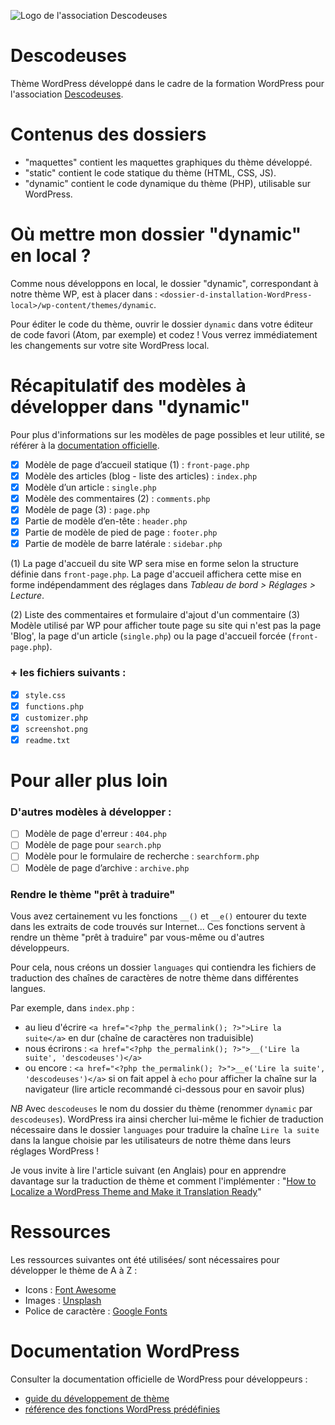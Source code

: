 ![Logo de l'association Descodeuses](https://descodeuses.org/img/logo-descodeuses.701b1e3c.png)

# Descodeuses

Thème WordPress développé dans le cadre de la formation WordPress pour
l'association [Descodeuses](https://descodeuses.org/ "Site de l'association").

# Contenus des dossiers

- "maquettes" contient les maquettes graphiques du thème développé.
- "static" contient le code statique du thème (HTML, CSS, JS).
- "dynamic" contient le code dynamique du thème (PHP), utilisable sur WordPress.

# Où mettre mon dossier "dynamic" en local ?

Comme nous développons en local, le dossier "dynamic", correspondant à notre thème WP,
est à placer dans : `<dossier-d-installation-WordPress-local>/wp-content/themes/dynamic`.

Pour éditer le code du thème, ouvrir le dossier `dynamic` dans votre éditeur de
code favori (Atom, par exemple) et codez ! Vous verrez immédiatement les changements
sur votre site WordPress local.

# Récapitulatif des modèles à développer dans "dynamic"
Pour plus d'informations sur les modèles de page possibles et leur utilité, se référer à la [documentation officielle](https://developer.wordpress.org/themes/basics/template-files/#common-wordpress-template-files).

- [x] Modèle de page d’accueil statique (1) : `front-page.php`
- [x] Modèle des articles (blog - liste des articles) : `index.php`
- [x] Modèle d’un article : `single.php`
- [x] Modèle des commentaires (2) : `comments.php`
- [x] Modèle de page (3) : `page.php`
- [x] Partie de modèle d’en-tête : `header.php`
- [x] Partie de modèle de pied de page : `footer.php`
- [x] Partie de modèle de barre latérale : `sidebar.php`

(1) La page d'accueil du site WP sera mise en forme selon la structure définie
dans `front-page.php`. La page d'accueil affichera cette mise en forme indépendamment des réglages dans *Tableau de bord > Réglages > Lecture*.

(2) Liste des commentaires et formulaire d'ajout d'un commentaire
(3) Modèle utilisé par WP pour afficher toute page su site qui n'est pas la page 'Blog', la page d'un article (`single.php`) ou la page d'accueil forcée (`front-page.php`).

### + les fichiers suivants :
- [x] `style.css`
- [x] `functions.php`
- [x] `customizer.php`
- [x] `screenshot.png`
- [x] `readme.txt`

# Pour aller plus loin

### D'autres modèles à développer :
- [ ] Modèle de page d'erreur : `404.php`
- [ ] Modèle de page pour `search.php`
- [ ] Modèle pour le formulaire de recherche : `searchform.php`
- [ ] Modèle de page d’archive : `archive.php`

### Rendre le thème "prêt à traduire"
Vous avez certainement vu les fonctions `__()` et `__e()` entourer du texte dans les extraits de code trouvés sur Internet... Ces fonctions servent à rendre un thème "prêt à traduire" par vous-même ou d'autres développeurs.

Pour cela, nous créons un dossier `languages` qui contiendra les fichiers de traduction des chaînes de caractères de notre thème dans différentes langues.

Par exemple, dans `index.php` :
- au lieu d'écrire `<a href="<?php the_permalink(); ?>">Lire la suite</a>` en dur (chaîne de caractères non traduisible)
- nous écrirons : `<a href="<?php the_permalink(); ?>">__('Lire la suite', 'descodeuses')</a>`
- ou encore : `<a href="<?php the_permalink(); ?>">__e('Lire la suite', 'descodeuses')</a>` si on fait appel à `echo` pour afficher la chaîne sur la navigateur (lire article recommandé ci-dessous pour en savoir plus)

*NB* Avec `descodeuses` le nom du dossier du thème (renommer `dynamic` par `descodeuses`). WordPress ira ainsi chercher lui-même le fichier de traduction nécessaire dans le dossier `languages` pour traduire la chaîne `Lire la suite` dans la langue choisie par les utilisateurs de notre thème dans leurs réglages WordPress !

Je vous invite à lire l'article suivant (en Anglais) pour en apprendre davantage sur la traduction de thème et comment l'implémenter :
"[How to Localize a WordPress Theme and Make it Translation Ready](https://premium.wpmudev.org/blog/how-to-localize-a-wordpress-theme-and-make-it-translation-ready/)"

# Ressources

Les ressources suivantes ont été utilisées/ sont nécessaires pour développer le thème de A à Z :
- Icons : [Font Awesome](https://fontawesome.com/cheatsheet/free/)
- Images : [Unsplash](https://unsplash.com/)
- Police de caractère : [Google Fonts](https://fonts.google.com/specimen/Poppins?sidebar.open&selection.family=Poppins:ital,wght@0,400;0,500;0,600;0,700;1,300)

# Documentation WordPress

Consulter la documentation officielle de WordPress pour développeurs :
- [guide du développement de thème](https://developer.wordpress.org/themes/)
- [référence des fonctions WordPress prédéfinies](https://developer.wordpress.org/reference/)
